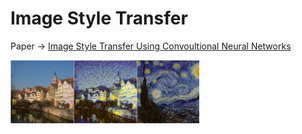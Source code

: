 # Image Style Transfer

Paper -> [Image Style Transfer Using Convoultional Neural Networks](http://www.cv-foundation.org/openaccess/content_cvpr_2016/papers/Gatys_Image_Style_Transfer_CVPR_2016_paper.pdf)

<img src="./result/starry/content.png" width="20%"><img src="./result/starry/gen_4900.png" width="20%"><img src="./result/starry/style.png" width="20%">
